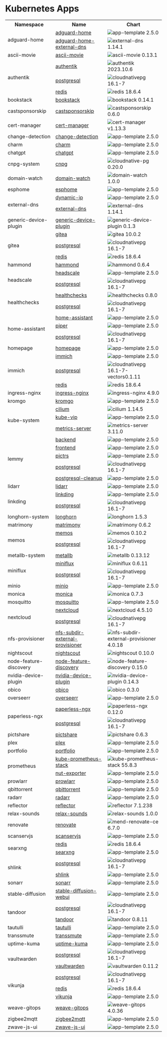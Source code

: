 # Kubernetes Apps

<!-- Begin apps table -->
<table>
    <tr>
        <th>Namespace</th>
        <th>Name</th>
        <th>Chart</th>
    </tr>
    <tr>
        <td rowspan="2">adguard-home</td>
        <td><a href="../../kubernetes/apps/adguard-home/app/helmrelease.yaml">adguard-home</a></td>
        <td><img src="https://img.shields.io/badge/app--template-2.5.0-blue?style=flat-square" alt="app-template 2.5.0"></td>
    </tr>
    <tr>
        <td><a href="../../kubernetes/apps/adguard-home/external-dns/helmrelease.yaml">adguard-home-external-dns</a></td>
        <td><img src="https://img.shields.io/badge/external--dns-1.14.1-blue?style=flat-square" alt="external-dns 1.14.1"></td>
    </tr>
    <tr>
        <td>ascii-movie</td>
        <td><a href="../../kubernetes/apps/ascii-movie/app/helmrelease.yaml">ascii-movie</a></td>
        <td><img src="https://img.shields.io/badge/ascii--movie-0.13.1-blue?style=flat-square" alt="ascii-movie 0.13.1"></td>
    </tr>
    <tr>
        <td rowspan="3">authentik</td>
        <td><a href="../../kubernetes/apps/authentik/app/helmrelease.yaml">authentik</a></td>
        <td><img src="https://img.shields.io/badge/authentik-2023.10.6-blue?style=flat-square" alt="authentik 2023.10.6"></td>
    </tr>
    <tr>
        <td><a href="../../kubernetes/apps/authentik/postgresql.yaml">postgresql</a></td>
        <td><img src="https://img.shields.io/badge/cloudnativepg-16.1--7-blue?style=flat-square" alt="cloudnativepg 16.1-7"></td>
    </tr>
    <tr>
        <td><a href="../../kubernetes/apps/authentik/redis/helmrelease.yaml">redis</a></td>
        <td><img src="https://img.shields.io/badge/redis-18.6.4-blue?style=flat-square" alt="redis 18.6.4"></td>
    </tr>
    <tr>
        <td>bookstack</td>
        <td><a href="../../kubernetes/apps/bookstack/app/helmrelease.yaml">bookstack</a></td>
        <td><img src="https://img.shields.io/badge/bookstack-0.14.1-blue?style=flat-square" alt="bookstack 0.14.1"></td>
    </tr>
    <tr>
        <td>castsponsorskip</td>
        <td><a href="../../kubernetes/apps/castsponsorskip/app/helmrelease.yaml">castsponsorskip</a></td>
        <td><img src="https://img.shields.io/badge/castsponsorskip-0.6.0-blue?style=flat-square" alt="castsponsorskip 0.6.0"></td>
    </tr>
    <tr>
        <td>cert-manager</td>
        <td><a href="../../kubernetes/apps/cert-manager/app/helmrelease.yaml">cert-manager</a></td>
        <td><img src="https://img.shields.io/badge/cert--manager-v1.13.3-blue?style=flat-square" alt="cert-manager v1.13.3"></td>
    </tr>
    <tr>
        <td>change-detection</td>
        <td><a href="../../kubernetes/apps/change-detection/app/helmrelease.yaml">change-detection</a></td>
        <td><img src="https://img.shields.io/badge/app--template-2.5.0-blue?style=flat-square" alt="app-template 2.5.0"></td>
    </tr>
    <tr>
        <td>charm</td>
        <td><a href="../../kubernetes/apps/charm/app/helmrelease.yaml">charm</a></td>
        <td><img src="https://img.shields.io/badge/app--template-2.5.0-blue?style=flat-square" alt="app-template 2.5.0"></td>
    </tr>
    <tr>
        <td>chatgpt</td>
        <td><a href="../../kubernetes/apps/chatgpt/app/helmrelease.yaml">chatgpt</a></td>
        <td><img src="https://img.shields.io/badge/app--template-2.5.0-blue?style=flat-square" alt="app-template 2.5.0"></td>
    </tr>
    <tr>
        <td>cnpg-system</td>
        <td><a href="../../kubernetes/apps/cnpg/app/helmrelease.yaml">cnpg</a></td>
        <td><img src="https://img.shields.io/badge/cloudnative--pg-0.20.0-blue?style=flat-square" alt="cloudnative-pg 0.20.0"></td>
    </tr>
    <tr>
        <td>domain-watch</td>
        <td><a href="../../kubernetes/apps/domain-watch/app/helmrelease.yaml">domain-watch</a></td>
        <td><img src="https://img.shields.io/badge/domain--watch-1.0.0-blue?style=flat-square" alt="domain-watch 1.0.0"></td>
    </tr>
    <tr>
        <td>esphome</td>
        <td><a href="../../kubernetes/apps/esphome/app/helmrelease.yaml">esphome</a></td>
        <td><img src="https://img.shields.io/badge/app--template-2.5.0-blue?style=flat-square" alt="app-template 2.5.0"></td>
    </tr>
    <tr>
        <td rowspan="2">external-dns</td>
        <td><a href="../../kubernetes/apps/external-dns/dynamic-ip/helmrelease.yaml">dynamic-ip</a></td>
        <td><img src="https://img.shields.io/badge/app--template-2.5.0-blue?style=flat-square" alt="app-template 2.5.0"></td>
    </tr>
    <tr>
        <td><a href="../../kubernetes/apps/external-dns/app/helmrelease.yaml">external-dns</a></td>
        <td><img src="https://img.shields.io/badge/external--dns-1.14.1-blue?style=flat-square" alt="external-dns 1.14.1"></td>
    </tr>
    <tr>
        <td>generic-device-plugin</td>
        <td><a href="../../kubernetes/apps/generic-device-plugin/app/helmrelease.yaml">generic-device-plugin</a></td>
        <td><img src="https://img.shields.io/badge/generic--device--plugin-0.1.3-blue?style=flat-square" alt="generic-device-plugin 0.1.3"></td>
    </tr>
    <tr>
        <td rowspan="3">gitea</td>
        <td><a href="../../kubernetes/apps/gitea/app/helmrelease.yaml">gitea</a></td>
        <td><img src="https://img.shields.io/badge/gitea-10.0.2-blue?style=flat-square" alt="gitea 10.0.2"></td>
    </tr>
    <tr>
        <td><a href="../../kubernetes/apps/gitea/postgresql.yaml">postgresql</a></td>
        <td><img src="https://img.shields.io/badge/cloudnativepg-16.1--7-blue?style=flat-square" alt="cloudnativepg 16.1-7"></td>
    </tr>
    <tr>
        <td><a href="../../kubernetes/apps/gitea/redis/helmrelease.yaml">redis</a></td>
        <td><img src="https://img.shields.io/badge/redis-18.6.4-blue?style=flat-square" alt="redis 18.6.4"></td>
    </tr>
    <tr>
        <td>hammond</td>
        <td><a href="../../kubernetes/apps/hammond/app/helmrelease.yaml">hammond</a></td>
        <td><img src="https://img.shields.io/badge/hammond-0.6.4-blue?style=flat-square" alt="hammond 0.6.4"></td>
    </tr>
    <tr>
        <td rowspan="2">headscale</td>
        <td><a href="../../kubernetes/apps/headscale/app/helmrelease.yaml">headscale</a></td>
        <td><img src="https://img.shields.io/badge/app--template-2.5.0-blue?style=flat-square" alt="app-template 2.5.0"></td>
    </tr>
    <tr>
        <td><a href="../../kubernetes/apps/headscale/postgresql.yaml">postgresql</a></td>
        <td><img src="https://img.shields.io/badge/cloudnativepg-16.1--7-blue?style=flat-square" alt="cloudnativepg 16.1-7"></td>
    </tr>
    <tr>
        <td rowspan="2">healthchecks</td>
        <td><a href="../../kubernetes/apps/healthchecks/app/helmrelease.yaml">healthchecks</a></td>
        <td><img src="https://img.shields.io/badge/healthchecks-0.8.0-blue?style=flat-square" alt="healthchecks 0.8.0"></td>
    </tr>
    <tr>
        <td><a href="../../kubernetes/apps/healthchecks/postgresql.yaml">postgresql</a></td>
        <td><img src="https://img.shields.io/badge/cloudnativepg-16.1--7-blue?style=flat-square" alt="cloudnativepg 16.1-7"></td>
    </tr>
    <tr>
        <td rowspan="3">home-assistant</td>
        <td><a href="../../kubernetes/apps/home-assistant/app/helmrelease.yaml">home-assistant</a></td>
        <td><img src="https://img.shields.io/badge/app--template-2.5.0-blue?style=flat-square" alt="app-template 2.5.0"></td>
    </tr>
    <tr>
        <td><a href="../../kubernetes/apps/home-assistant/piper/helmrelease.yaml">piper</a></td>
        <td><img src="https://img.shields.io/badge/app--template-2.5.0-blue?style=flat-square" alt="app-template 2.5.0"></td>
    </tr>
    <tr>
        <td><a href="../../kubernetes/apps/home-assistant/postgresql.yaml">postgresql</a></td>
        <td><img src="https://img.shields.io/badge/cloudnativepg-16.1--7-blue?style=flat-square" alt="cloudnativepg 16.1-7"></td>
    </tr>
    <tr>
        <td>homepage</td>
        <td><a href="../../kubernetes/apps/homepage/app/helmrelease.yaml">homepage</a></td>
        <td><img src="https://img.shields.io/badge/app--template-2.5.0-blue?style=flat-square" alt="app-template 2.5.0"></td>
    </tr>
    <tr>
        <td rowspan="3">immich</td>
        <td><a href="../../kubernetes/apps/immich/app/helmrelease.yaml">immich</a></td>
        <td><img src="https://img.shields.io/badge/app--template-2.5.0-blue?style=flat-square" alt="app-template 2.5.0"></td>
    </tr>
    <tr>
        <td><a href="../../kubernetes/apps/immich/postgresql.yaml">postgresql</a></td>
        <td><img src="https://img.shields.io/badge/cloudnativepg-16.1--7--vectors0.1.11-blue?style=flat-square" alt="cloudnativepg 16.1-7-vectors0.1.11"></td>
    </tr>
    <tr>
        <td><a href="../../kubernetes/apps/immich/redis/helmrelease.yaml">redis</a></td>
        <td><img src="https://img.shields.io/badge/redis-18.6.4-blue?style=flat-square" alt="redis 18.6.4"></td>
    </tr>
    <tr>
        <td>ingress-nginx</td>
        <td><a href="../../kubernetes/apps/ingress-nginx/app/helmrelease.yaml">ingress-nginx</a></td>
        <td><img src="https://img.shields.io/badge/ingress--nginx-4.9.0-blue?style=flat-square" alt="ingress-nginx 4.9.0"></td>
    </tr>
    <tr>
        <td>kromgo</td>
        <td><a href="../../kubernetes/apps/prometheus/kromgo/helmrelease.yaml">kromgo</a></td>
        <td><img src="https://img.shields.io/badge/app--template-2.5.0-blue?style=flat-square" alt="app-template 2.5.0"></td>
    </tr>
    <tr>
        <td rowspan="3">kube-system</td>
        <td><a href="../../kubernetes/apps/cilium/app/helmrelease.yaml">cilium</a></td>
        <td><img src="https://img.shields.io/badge/cilium-1.14.5-blue?style=flat-square" alt="cilium 1.14.5"></td>
    </tr>
    <tr>
        <td><a href="../../kubernetes/apps/kube-vip/app/helmrelease.yaml">kube-vip</a></td>
        <td><img src="https://img.shields.io/badge/app--template-2.5.0-blue?style=flat-square" alt="app-template 2.5.0"></td>
    </tr>
    <tr>
        <td><a href="../../kubernetes/apps/metrics-server/app/helmrelease.yaml">metrics-server</a></td>
        <td><img src="https://img.shields.io/badge/metrics--server-3.11.0-blue?style=flat-square" alt="metrics-server 3.11.0"></td>
    </tr>
    <tr>
        <td rowspan="5">lemmy</td>
        <td><a href="../../kubernetes/apps/lemmy/app/backend.yaml">backend</a></td>
        <td><img src="https://img.shields.io/badge/app--template-2.5.0-blue?style=flat-square" alt="app-template 2.5.0"></td>
    </tr>
    <tr>
        <td><a href="../../kubernetes/apps/lemmy/app/frontend.yaml">frontend</a></td>
        <td><img src="https://img.shields.io/badge/app--template-2.5.0-blue?style=flat-square" alt="app-template 2.5.0"></td>
    </tr>
    <tr>
        <td><a href="../../kubernetes/apps/lemmy/app/pictrs.yaml">pictrs</a></td>
        <td><img src="https://img.shields.io/badge/app--template-2.5.0-blue?style=flat-square" alt="app-template 2.5.0"></td>
    </tr>
    <tr>
        <td><a href="../../kubernetes/apps/lemmy/postgresql.yaml">postgresql</a></td>
        <td><img src="https://img.shields.io/badge/cloudnativepg-16.1--7-blue?style=flat-square" alt="cloudnativepg 16.1-7"></td>
    </tr>
    <tr>
        <td><a href="../../kubernetes/apps/lemmy/postgresql.yaml">postgresql-cleanup</a></td>
        <td><img src="https://img.shields.io/badge/app--template-2.5.0-blue?style=flat-square" alt="app-template 2.5.0"></td>
    </tr>
    <tr>
        <td>lidarr</td>
        <td><a href="../../kubernetes/apps/lidarr/app/helmrelease.yaml">lidarr</a></td>
        <td><img src="https://img.shields.io/badge/app--template-2.5.0-blue?style=flat-square" alt="app-template 2.5.0"></td>
    </tr>
    <tr>
        <td rowspan="2">linkding</td>
        <td><a href="../../kubernetes/apps/linkding/app/helmrelease.yaml">linkding</a></td>
        <td><img src="https://img.shields.io/badge/app--template-2.5.0-blue?style=flat-square" alt="app-template 2.5.0"></td>
    </tr>
    <tr>
        <td><a href="../../kubernetes/apps/linkding/postgresql.yaml">postgresql</a></td>
        <td><img src="https://img.shields.io/badge/cloudnativepg-16.1--7-blue?style=flat-square" alt="cloudnativepg 16.1-7"></td>
    </tr>
    <tr>
        <td>longhorn-system</td>
        <td><a href="../../kubernetes/apps/longhorn/app/helmrelease.yaml">longhorn</a></td>
        <td><img src="https://img.shields.io/badge/longhorn-1.5.3-blue?style=flat-square" alt="longhorn 1.5.3"></td>
    </tr>
    <tr>
        <td>matrimony</td>
        <td><a href="../../kubernetes/apps/matrimony/app/helmrelease.yaml">matrimony</a></td>
        <td><img src="https://img.shields.io/badge/matrimony-0.6.2-blue?style=flat-square" alt="matrimony 0.6.2"></td>
    </tr>
    <tr>
        <td rowspan="2">memos</td>
        <td><a href="../../kubernetes/apps/memos/app/helmrelease.yaml">memos</a></td>
        <td><img src="https://img.shields.io/badge/memos-0.10.2-blue?style=flat-square" alt="memos 0.10.2"></td>
    </tr>
    <tr>
        <td><a href="../../kubernetes/apps/memos/postgresql.yaml">postgresql</a></td>
        <td><img src="https://img.shields.io/badge/cloudnativepg-16.1--7-blue?style=flat-square" alt="cloudnativepg 16.1-7"></td>
    </tr>
    <tr>
        <td>metallb-system</td>
        <td><a href="../../kubernetes/apps/metallb/app/helmrelease.yaml">metallb</a></td>
        <td><img src="https://img.shields.io/badge/metallb-0.13.12-blue?style=flat-square" alt="metallb 0.13.12"></td>
    </tr>
    <tr>
        <td rowspan="2">miniflux</td>
        <td><a href="../../kubernetes/apps/miniflux/app/helmrelease.yaml">miniflux</a></td>
        <td><img src="https://img.shields.io/badge/miniflux-0.6.11-blue?style=flat-square" alt="miniflux 0.6.11"></td>
    </tr>
    <tr>
        <td><a href="../../kubernetes/apps/miniflux/postgresql.yaml">postgresql</a></td>
        <td><img src="https://img.shields.io/badge/cloudnativepg-16.1--7-blue?style=flat-square" alt="cloudnativepg 16.1-7"></td>
    </tr>
    <tr>
        <td>minio</td>
        <td><a href="../../kubernetes/apps/minio/app/helmrelease.yaml">minio</a></td>
        <td><img src="https://img.shields.io/badge/app--template-2.5.0-blue?style=flat-square" alt="app-template 2.5.0"></td>
    </tr>
    <tr>
        <td>monica</td>
        <td><a href="../../kubernetes/apps/monica/app/helmrelease.yaml">monica</a></td>
        <td><img src="https://img.shields.io/badge/monica-0.7.3-blue?style=flat-square" alt="monica 0.7.3"></td>
    </tr>
    <tr>
        <td>mosquitto</td>
        <td><a href="../../kubernetes/apps/mosquitto/app/helmrelease.yaml">mosquitto</a></td>
        <td><img src="https://img.shields.io/badge/app--template-2.5.0-blue?style=flat-square" alt="app-template 2.5.0"></td>
    </tr>
    <tr>
        <td rowspan="2">nextcloud</td>
        <td><a href="../../kubernetes/apps/nextcloud/app/helmrelease.yaml">nextcloud</a></td>
        <td><img src="https://img.shields.io/badge/nextcloud-4.5.10-blue?style=flat-square" alt="nextcloud 4.5.10"></td>
    </tr>
    <tr>
        <td><a href="../../kubernetes/apps/nextcloud/postgresql.yaml">postgresql</a></td>
        <td><img src="https://img.shields.io/badge/cloudnativepg-16.1--7-blue?style=flat-square" alt="cloudnativepg 16.1-7"></td>
    </tr>
    <tr>
        <td>nfs-provisioner</td>
        <td><a href="../../kubernetes/apps/nfs-subdir-external-provisioner/app/helmrelease.yaml">nfs-subdir-external-provisioner</a></td>
        <td><img src="https://img.shields.io/badge/nfs--subdir--external--provisioner-4.0.18-blue?style=flat-square" alt="nfs-subdir-external-provisioner 4.0.18"></td>
    </tr>
    <tr>
        <td>nightscout</td>
        <td><a href="../../kubernetes/apps/nightscout/app/helmrelease.yaml">nightscout</a></td>
        <td><img src="https://img.shields.io/badge/nightscout-0.10.0-blue?style=flat-square" alt="nightscout 0.10.0"></td>
    </tr>
    <tr>
        <td>node-feature-discovery</td>
        <td><a href="../../kubernetes/apps/node-feature-discovery/app/helmrelease.yaml">node-feature-discovery</a></td>
        <td><img src="https://img.shields.io/badge/node--feature--discovery-0.15.0-blue?style=flat-square" alt="node-feature-discovery 0.15.0"></td>
    </tr>
    <tr>
        <td>nvidia-device-plugin</td>
        <td><a href="../../kubernetes/apps/nvidia-device-plugin/app/helmrelease.yaml">nvidia-device-plugin</a></td>
        <td><img src="https://img.shields.io/badge/nvidia--device--plugin-0.14.3-blue?style=flat-square" alt="nvidia-device-plugin 0.14.3"></td>
    </tr>
    <tr>
        <td>obico</td>
        <td><a href="../../kubernetes/apps/obico/app/helmrelease.yaml">obico</a></td>
        <td><img src="https://img.shields.io/badge/obico-0.3.0-blue?style=flat-square" alt="obico 0.3.0"></td>
    </tr>
    <tr>
        <td>overseerr</td>
        <td><a href="../../kubernetes/apps/overseerr/app/helmrelease.yaml">overseerr</a></td>
        <td><img src="https://img.shields.io/badge/app--template-2.5.0-blue?style=flat-square" alt="app-template 2.5.0"></td>
    </tr>
    <tr>
        <td rowspan="2">paperless-ngx</td>
        <td><a href="../../kubernetes/apps/paperless-ngx/app/helmrelease.yaml">paperless-ngx</a></td>
        <td><img src="https://img.shields.io/badge/paperless--ngx-0.12.0-blue?style=flat-square" alt="paperless-ngx 0.12.0"></td>
    </tr>
    <tr>
        <td><a href="../../kubernetes/apps/paperless-ngx/postgresql.yaml">postgresql</a></td>
        <td><img src="https://img.shields.io/badge/cloudnativepg-16.1--7-blue?style=flat-square" alt="cloudnativepg 16.1-7"></td>
    </tr>
    <tr>
        <td>pictshare</td>
        <td><a href="../../kubernetes/apps/pictshare/app/helmrelease.yaml">pictshare</a></td>
        <td><img src="https://img.shields.io/badge/pictshare-0.6.3-blue?style=flat-square" alt="pictshare 0.6.3"></td>
    </tr>
    <tr>
        <td>plex</td>
        <td><a href="../../kubernetes/apps/plex/app/helmrelease.yaml">plex</a></td>
        <td><img src="https://img.shields.io/badge/app--template-2.5.0-blue?style=flat-square" alt="app-template 2.5.0"></td>
    </tr>
    <tr>
        <td>portfolio</td>
        <td><a href="../../kubernetes/apps/portfolio/app/helmrelease.yaml">portfolio</a></td>
        <td><img src="https://img.shields.io/badge/app--template-2.5.0-blue?style=flat-square" alt="app-template 2.5.0"></td>
    </tr>
    <tr>
        <td rowspan="2">prometheus</td>
        <td><a href="../../kubernetes/apps/prometheus/app/helmrelease.yaml">kube-prometheus-stack</a></td>
        <td><img src="https://img.shields.io/badge/kube--prometheus--stack-55.8.3-blue?style=flat-square" alt="kube-prometheus-stack 55.8.3"></td>
    </tr>
    <tr>
        <td><a href="../../kubernetes/apps/prometheus/app/nut-exporter.yaml">nut-exporter</a></td>
        <td><img src="https://img.shields.io/badge/app--template-2.5.0-blue?style=flat-square" alt="app-template 2.5.0"></td>
    </tr>
    <tr>
        <td>prowlarr</td>
        <td><a href="../../kubernetes/apps/prowlarr/app/helmrelease.yaml">prowlarr</a></td>
        <td><img src="https://img.shields.io/badge/app--template-2.5.0-blue?style=flat-square" alt="app-template 2.5.0"></td>
    </tr>
    <tr>
        <td>qbittorrent</td>
        <td><a href="../../kubernetes/apps/qbittorrent/app/helmrelease.yaml">qbittorrent</a></td>
        <td><img src="https://img.shields.io/badge/app--template-2.5.0-blue?style=flat-square" alt="app-template 2.5.0"></td>
    </tr>
    <tr>
        <td>radarr</td>
        <td><a href="../../kubernetes/apps/radarr/app/helmrelease.yaml">radarr</a></td>
        <td><img src="https://img.shields.io/badge/app--template-2.5.0-blue?style=flat-square" alt="app-template 2.5.0"></td>
    </tr>
    <tr>
        <td>reflector</td>
        <td><a href="../../kubernetes/apps/reflector/app/helmrelease.yaml">reflector</a></td>
        <td><img src="https://img.shields.io/badge/reflector-7.1.238-blue?style=flat-square" alt="reflector 7.1.238"></td>
    </tr>
    <tr>
        <td>relax-sounds</td>
        <td><a href="../../kubernetes/apps/relax-sounds/app/helmrelease.yaml">relax-sounds</a></td>
        <td><img src="https://img.shields.io/badge/relax--sounds-1.0.0-blue?style=flat-square" alt="relax-sounds 1.0.0"></td>
    </tr>
    <tr>
        <td>renovate</td>
        <td><a href="../../kubernetes/apps/renovate/app/helmrelease.yaml">renovate</a></td>
        <td><img src="https://img.shields.io/badge/mend--renovate--ce-6.7.0-blue?style=flat-square" alt="mend-renovate-ce 6.7.0"></td>
    </tr>
    <tr>
        <td>scanservjs</td>
        <td><a href="../../kubernetes/apps/scanservjs/app/helmrelease.yaml">scanservjs</a></td>
        <td><img src="https://img.shields.io/badge/app--template-2.5.0-blue?style=flat-square" alt="app-template 2.5.0"></td>
    </tr>
    <tr>
        <td rowspan="2">searxng</td>
        <td><a href="../../kubernetes/apps/searxng/redis/helmrelease.yaml">redis</a></td>
        <td><img src="https://img.shields.io/badge/redis-18.6.4-blue?style=flat-square" alt="redis 18.6.4"></td>
    </tr>
    <tr>
        <td><a href="../../kubernetes/apps/searxng/app/helmrelease.yaml">searxng</a></td>
        <td><img src="https://img.shields.io/badge/app--template-2.5.0-blue?style=flat-square" alt="app-template 2.5.0"></td>
    </tr>
    <tr>
        <td rowspan="2">shlink</td>
        <td><a href="../../kubernetes/apps/shlink/postgresql.yaml">postgresql</a></td>
        <td><img src="https://img.shields.io/badge/cloudnativepg-16.1--7-blue?style=flat-square" alt="cloudnativepg 16.1-7"></td>
    </tr>
    <tr>
        <td><a href="../../kubernetes/apps/shlink/app/helmrelease.yaml">shlink</a></td>
        <td><img src="https://img.shields.io/badge/app--template-2.5.0-blue?style=flat-square" alt="app-template 2.5.0"></td>
    </tr>
    <tr>
        <td>sonarr</td>
        <td><a href="../../kubernetes/apps/sonarr/app/helmrelease.yaml">sonarr</a></td>
        <td><img src="https://img.shields.io/badge/app--template-2.5.0-blue?style=flat-square" alt="app-template 2.5.0"></td>
    </tr>
    <tr>
        <td>stable-diffusion</td>
        <td><a href="../../kubernetes/apps/stable-diffusion/app/helmrelease.yaml">stable-diffusion-webui</a></td>
        <td><img src="https://img.shields.io/badge/app--template-2.5.0-blue?style=flat-square" alt="app-template 2.5.0"></td>
    </tr>
    <tr>
        <td rowspan="2">tandoor</td>
        <td><a href="../../kubernetes/apps/tandoor/postgresql.yaml">postgresql</a></td>
        <td><img src="https://img.shields.io/badge/cloudnativepg-16.1--7-blue?style=flat-square" alt="cloudnativepg 16.1-7"></td>
    </tr>
    <tr>
        <td><a href="../../kubernetes/apps/tandoor/app/helmrelease.yaml">tandoor</a></td>
        <td><img src="https://img.shields.io/badge/tandoor-0.8.11-blue?style=flat-square" alt="tandoor 0.8.11"></td>
    </tr>
    <tr>
        <td>tautulli</td>
        <td><a href="../../kubernetes/apps/tautulli/app/helmrelease.yaml">tautulli</a></td>
        <td><img src="https://img.shields.io/badge/app--template-2.5.0-blue?style=flat-square" alt="app-template 2.5.0"></td>
    </tr>
    <tr>
        <td>transsmute</td>
        <td><a href="../../kubernetes/apps/transsmute/app/helmrelease.yaml">transsmute</a></td>
        <td><img src="https://img.shields.io/badge/app--template-2.5.0-blue?style=flat-square" alt="app-template 2.5.0"></td>
    </tr>
    <tr>
        <td>uptime-kuma</td>
        <td><a href="../../kubernetes/apps/uptime-kuma/app/helmrelease.yaml">uptime-kuma</a></td>
        <td><img src="https://img.shields.io/badge/app--template-2.5.0-blue?style=flat-square" alt="app-template 2.5.0"></td>
    </tr>
    <tr>
        <td rowspan="2">vaultwarden</td>
        <td><a href="../../kubernetes/apps/vaultwarden/postgresql.yaml">postgresql</a></td>
        <td><img src="https://img.shields.io/badge/cloudnativepg-16.1--7-blue?style=flat-square" alt="cloudnativepg 16.1-7"></td>
    </tr>
    <tr>
        <td><a href="../../kubernetes/apps/vaultwarden/app/helmrelease.yaml">vaultwarden</a></td>
        <td><img src="https://img.shields.io/badge/vaultwarden-0.11.2-blue?style=flat-square" alt="vaultwarden 0.11.2"></td>
    </tr>
    <tr>
        <td rowspan="3">vikunja</td>
        <td><a href="../../kubernetes/apps/vikunja/postgresql.yaml">postgresql</a></td>
        <td><img src="https://img.shields.io/badge/cloudnativepg-16.1--7-blue?style=flat-square" alt="cloudnativepg 16.1-7"></td>
    </tr>
    <tr>
        <td><a href="../../kubernetes/apps/vikunja/redis/helmrelease.yaml">redis</a></td>
        <td><img src="https://img.shields.io/badge/redis-18.6.4-blue?style=flat-square" alt="redis 18.6.4"></td>
    </tr>
    <tr>
        <td><a href="../../kubernetes/apps/vikunja/app/helmrelease.yaml">vikunja</a></td>
        <td><img src="https://img.shields.io/badge/app--template-2.5.0-blue?style=flat-square" alt="app-template 2.5.0"></td>
    </tr>
    <tr>
        <td>weave-gitops</td>
        <td><a href="../../kubernetes/apps/weave-gitops/app/helmrelease.yaml">weave-gitops</a></td>
        <td><img src="https://img.shields.io/badge/weave--gitops-4.0.36-blue?style=flat-square" alt="weave-gitops 4.0.36"></td>
    </tr>
    <tr>
        <td>zigbee2mqtt</td>
        <td><a href="../../kubernetes/apps/zigbee2mqtt/app/helmrelease.yaml">zigbee2mqtt</a></td>
        <td><img src="https://img.shields.io/badge/app--template-2.5.0-blue?style=flat-square" alt="app-template 2.5.0"></td>
    </tr>
    <tr>
        <td>zwave-js-ui</td>
        <td><a href="../../kubernetes/apps/zwave-js-ui/app/helmrelease.yaml">zwave-js-ui</a></td>
        <td><img src="https://img.shields.io/badge/app--template-2.5.0-blue?style=flat-square" alt="app-template 2.5.0"></td>
    </tr>
</table>
<!-- End apps table -->
